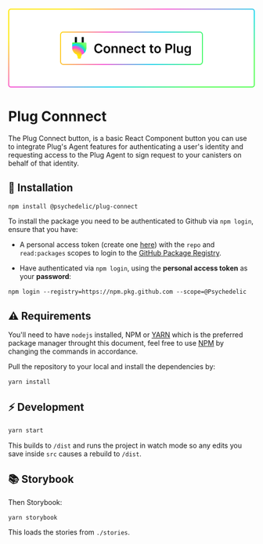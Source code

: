 ![](.repo/images/button-banner.png)


# Plug Connnect

The Plug Connect button, is a basic React Component button you can use to integrate Plug's Agent features for authenticating a user's identity and requesting access to the Plug Agent to sign request to your canisters on behalf of that identity.

## 🤔 Installation

```
npm install @psychedelic/plug-connect
```

To install the package you need to be authenticated to Github via `npm login`, ensure that you have:

- A personal access token (create one [here]((https://github.com/settings/tokens))) with the `repo` and `read:packages` scopes to login to the [GitHub Package Registry](https://docs.github.com/en/packages/working-with-a-github-packages-registry/working-with-the-npm-registry#authenticating-to-github-packages).

- Have authenticated via `npm login`, using the **personal access token** as your **password**:

```
npm login --registry=https://npm.pkg.github.com --scope=@Psychedelic
```

## ⚠️ Requirements

You'll need to have `nodejs` installed, NPM or [YARN](https://yarnpkg.com/) which is the preferred package manager throught this document, feel free to use [NPM](https://www.npmjs.com/) by changing the commands in accordance.

Pull the repository to your local and install the dependencies by:

```zsh
yarn install
```

## ⚡ Development

```sh
yarn start
```

This builds to `/dist` and runs the project in watch mode so any edits you save inside `src` causes a rebuild to `/dist`.

## 📚 Storybook

Then Storybook:

```bash
yarn storybook
```

This loads the stories from `./stories`.
